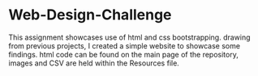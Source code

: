 # Web-Design-Challenge

This assignment showcases use of html and css bootstrapping. 
drawing from previous projects, I created a simple website to showcase some findings. 
html code can be found on the main page of the repository, images and CSV are held within the Resources file. 

